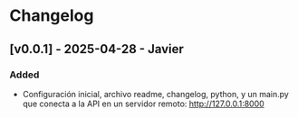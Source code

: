 # Changelog

## [v0.0.1] - 2025-04-28 - Javier 
### Added
- Configuración inicial, archivo readme, changelog, python, y un main.py que conecta a la API en un servidor remoto: http://127.0.0.1:8000